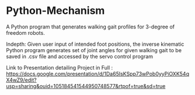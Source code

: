 # Python-Mechanism

A Python program that generates walking gait profiles for 3-degree of freedom robots. 

Indepth: 
Given user input of intended foot positions, the inverse kinematic Python program generates set of joint angles for given walking gait to be saved in .csv file and accessed by the servo control program

Link to Presentation detailing Project in Full : 
https://docs.google.com/presentation/d/1Da65IsKSpp73wPob0yyPiOXK54qX4wZ9/edit?usp=sharing&ouid=105184541544950748577&rtpof=true&sd=true



